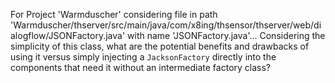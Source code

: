 For Project 'Warmduscher' considering file in path 'Warmduscher/thserver/src/main/java/com/x8ing/thsensor/thserver/web/dialogflow/JSONFactory.java' with name 'JSONFactory.java'...
Considering the simplicity of this class, what are the potential benefits and drawbacks of using it versus simply injecting a `JacksonFactory` directly into the components that need it without an intermediate factory class?